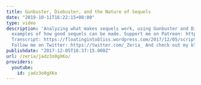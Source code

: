 ```yaml
---
title: Gunbuster, Diebuster, and the Nature of Sequels
date: "2019-10-11T16:22:15+08:00"
type: video
description: 'Analyzing what makes sequels work, using Gunbuster and Diebuster as
  examples of how good sequels can be made. Support me on Patreon: https://www.patreon.com/Zeria
  Transcript: https://floatingintobliss.wordpress.com/2017/12/05/script-gunbuster-diebuster-and-the-nature-of-sequels/
  Follow me on Twitter: https://twitter.com/_Zeria_ And check out my blog: https://floatingintobliss.wordpress.com/'
publishdate: "2017-12-05T16:37:15.000Z"
url: /zeria/jadz3o0gXKo/
providers:
  youtube:
    id: jadz3o0gXKo
---
```

